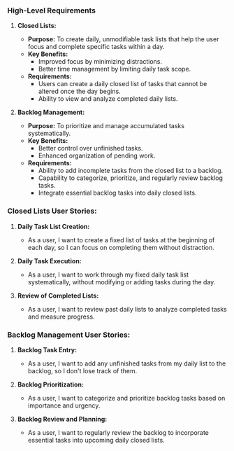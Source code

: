 
### High-Level Requirements

1. **Closed Lists:**
   - **Purpose:** To create daily, unmodifiable task lists that help the user focus and complete specific tasks within a day.
   - **Key Benefits:**
     - Improved focus by minimizing distractions.
     - Better time management by limiting daily task scope.
   - **Requirements:**
     - Users can create a daily closed list of tasks that cannot be altered once the day begins.
     - Ability to view and analyze completed daily lists.

2. **Backlog Management:**
   - **Purpose:** To prioritize and manage accumulated tasks systematically.
   - **Key Benefits:**
     - Better control over unfinished tasks.
     - Enhanced organization of pending work.
   - **Requirements:**
     - Ability to add incomplete tasks from the closed list to a backlog.
     - Capability to categorize, prioritize, and regularly review backlog tasks.
     - Integrate essential backlog tasks into daily closed lists.



### Closed Lists User Stories:
1. **Daily Task List Creation:** 
   - As a user, I want to create a fixed list of tasks at the beginning of each day, so I can focus on completing them without distraction.

2. **Daily Task Execution:**
   - As a user, I want to work through my fixed daily task list systematically, without modifying or adding tasks during the day.

3. **Review of Completed Lists:**
   - As a user, I want to review past daily lists to analyze completed tasks and measure progress.

### Backlog Management User Stories:
1. **Backlog Task Entry:**
   - As a user, I want to add any unfinished tasks from my daily list to the backlog, so I don't lose track of them.

2. **Backlog Prioritization:**
   - As a user, I want to categorize and prioritize backlog tasks based on importance and urgency.

3. **Backlog Review and Planning:**
   - As a user, I want to regularly review the backlog to incorporate essential tasks into upcoming daily closed lists.



